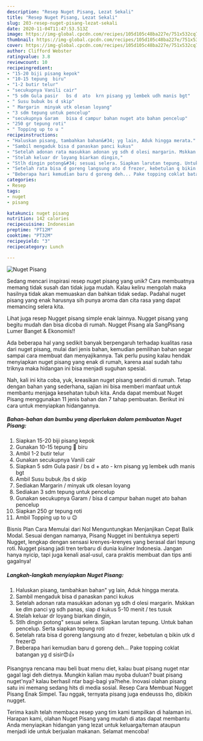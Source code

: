 ```yaml
---
description: "Resep Nuget Pisang, Lezat Sekali"
title: "Resep Nuget Pisang, Lezat Sekali"
slug: 203-resep-nuget-pisang-lezat-sekali
date: 2020-11-04T11:47:53.513Z
image: https://img-global.cpcdn.com/recipes/105d105c48ba227e/751x532cq70/nuget-pisang-foto-resep-utama.jpg
thumbnail: https://img-global.cpcdn.com/recipes/105d105c48ba227e/751x532cq70/nuget-pisang-foto-resep-utama.jpg
cover: https://img-global.cpcdn.com/recipes/105d105c48ba227e/751x532cq70/nuget-pisang-foto-resep-utama.jpg
author: Clifford Webster
ratingvalue: 3.8
reviewcount: 10
recipeingredient:
- "15-20 biji pisang kepok"
- "10-15 tepung  biru"
- "1-2 butir telur"
- "secukupnya Vanili cair"
- "5 sdm Gula pasir   bs d  ato  krn pisang yg lembek udh manis bgt"
- " Susu bubuk bs d skip"
- " Margarin  minyak utk olesan loyang"
- "3 sdm tepung untuk pencelup"
- "secukupnya Garam   bisa d campur bahan nuget ato bahan pencelup"
- "250 gr tepung roti"
- " Topping up to u "
recipeinstructions:
- "Haluskan pisang, tambahkan bahan&#34; yg lain, Aduk hingga merata."
- "Sambil mengaduk bisa d panaskan panci kukus"
- "Setelah adonan rata masukkan adonan yg sdh d olesi margarin. Mskkan ke dlm panci yg sdh panas, siap d kukus 5-10 menit / tes tusuk"
- "Stelah keluar dr loyang biarkan dingin,"
- "Stlh dingin potong&#34; sesuai selera. Siapkan larutan tepung. Untuk bahan pencelup. Serta siapkan tepung roti"
- "Setelah rata bisa d goreng langsung ato d frezer, kebetulan q bikin utk d frezer😍"
- "Beberapa hari kemudian baru d goreng deh... Pake topping coklat batangan yg d sisir😍👍"
categories:
- Resep
tags:
- nuget
- pisang

katakunci: nuget pisang 
nutrition: 142 calories
recipecuisine: Indonesian
preptime: "PT12M"
cooktime: "PT32M"
recipeyield: "3"
recipecategory: Lunch

---
```



![Nuget Pisang](https://img-global.cpcdn.com/recipes/105d105c48ba227e/751x532cq70/nuget-pisang-foto-resep-utama.jpg)

Sedang mencari inspirasi resep nuget pisang yang unik? Cara membuatnya memang tidak susah dan tidak juga mudah. Kalau keliru mengolah maka hasilnya tidak akan memuaskan dan bahkan tidak sedap. Padahal nuget pisang yang enak harusnya sih punya aroma dan cita rasa yang dapat memancing selera kita.

Lihat juga resep Nugget pisang simple enak lainnya. Nugget pisang yang begitu mudah dan bisa dicoba di rumah. Nugget Pisang ala SangPisang Lumer Banget &amp; Ekonomis!!

Ada beberapa hal yang sedikit banyak berpengaruh terhadap kualitas rasa dari nuget pisang, mulai dari jenis bahan, kemudian pemilihan bahan segar sampai cara membuat dan menyajikannya. Tak perlu pusing kalau hendak menyiapkan nuget pisang yang enak di rumah, karena asal sudah tahu triknya maka hidangan ini bisa menjadi suguhan spesial.


Nah, kali ini kita coba, yuk, kreasikan nuget pisang sendiri di rumah. Tetap dengan bahan yang sederhana, sajian ini bisa memberi manfaat untuk membantu menjaga kesehatan tubuh kita. Anda dapat membuat Nuget Pisang menggunakan 11 jenis bahan dan 7 tahap pembuatan. Berikut ini cara untuk menyiapkan hidangannya.

<!--inarticleads1-->

##### Bahan-bahan dan bumbu yang diperlukan dalam pembuatan Nuget Pisang:

1. Siapkan 15-20 biji pisang kepok
1. Gunakan 10-15 tepung 🔺 biru
1. Ambil 1-2 butir telur
1. Gunakan secukupnya Vanili cair
1. Siapkan 5 sdm Gula pasir  / bs d + ato - krn pisang yg lembek udh manis bgt
1. Ambil  Susu bubuk /bs d skip
1. Sediakan  Margarin / minyak utk olesan loyang
1. Sediakan 3 sdm tepung untuk pencelup
1. Gunakan secukupnya Garam  / bisa d campur bahan nuget ato bahan pencelup
1. Siapkan 250 gr tepung roti
1. Ambil  Topping up to u 😉


Bisnis Plan Cara Memulai dari Nol Menguntungkan Menjanjikan Cepat Balik Modal. Sesuai dengan namanya, Pisang Nugget ini bentuknya seperti Nugget, lengkap dengan sensasi krenyes-krenyes yang berasal dari tepung roti. Nugget pisang jadi tren terbaru di dunia kuliner Indonesia. Jangan hanya nyicip, tapi juga kenali asal-usul, cara praktis membuat dan tips anti gagalnya! 

<!--inarticleads2-->

##### Langkah-langkah menyiapkan Nuget Pisang:

1. Haluskan pisang, tambahkan bahan&#34; yg lain, Aduk hingga merata.
1. Sambil mengaduk bisa d panaskan panci kukus
1. Setelah adonan rata masukkan adonan yg sdh d olesi margarin. Mskkan ke dlm panci yg sdh panas, siap d kukus 5-10 menit / tes tusuk
1. Stelah keluar dr loyang biarkan dingin,
1. Stlh dingin potong&#34; sesuai selera. Siapkan larutan tepung. Untuk bahan pencelup. Serta siapkan tepung roti
1. Setelah rata bisa d goreng langsung ato d frezer, kebetulan q bikin utk d frezer😍
1. Beberapa hari kemudian baru d goreng deh... Pake topping coklat batangan yg d sisir😍👍


Pisangnya rencana mau beli buat menu diet, kalau buat pisang nuget ntar gagal lagi deh dietnya. Mungkin kalian mau nyoba duluan? buat pisang nuget&#39;nya? kalau berhasil ntar bagi-bagi ya?hehe. Inovasi olahan pisang satu ini memang sedang hits di media sosial. Resep Cara Membuat Nugget Pisang Enak Simpel. Tau nggak, ternyata pisang juga endeusss lho, dibikin nugget. 

Terima kasih telah membaca resep yang tim kami tampilkan di halaman ini. Harapan kami, olahan Nuget Pisang yang mudah di atas dapat membantu Anda menyiapkan hidangan yang lezat untuk keluarga/teman ataupun menjadi ide untuk berjualan makanan. Selamat mencoba!

